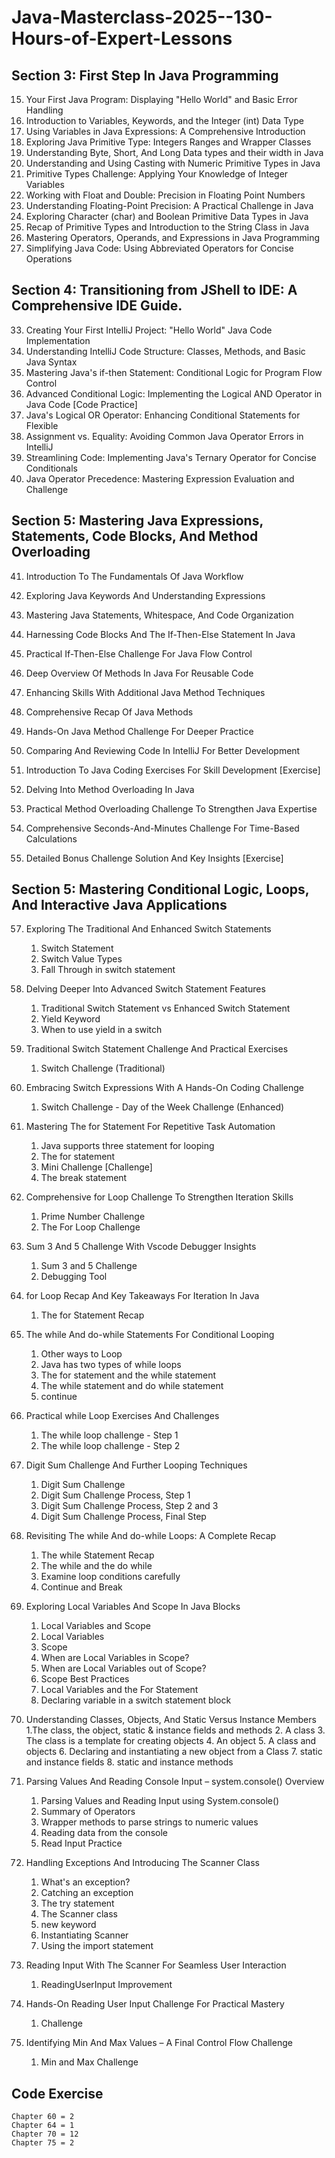 # Java-Masterclass-2025--130-Hours-of-Expert-Lessons

## Section 3: First Step In Java Programming
15. Your First Java Program: Displaying "Hello World" and Basic Error Handling
16. Introduction to Variables, Keywords, and the Integer (int) Data Type
17. Using Variables in Java Expressions: A Comprehensive Introduction
18. Exploring Java Primitive Type: Integers Ranges and Wrapper Classes
19. Understanding Byte, Short, And Long Data types and their width in Java
20. Understanding and Using Casting with Numeric Primitive Types in Java
21. Primitive Types Challenge: Applying Your Knowledge of Integer Variables
22. Working with Float and Double: Precision in Floating Point Numbers
23. Understanding Floating-Point Precision: A Practical Challenge in Java
24. Exploring Character (char) and Boolean Primitive Data Types in Java
25. Recap of Primitive Types and Introduction to the String Class in Java
26. Mastering Operators, Operands, and Expressions in Java Programming
27. Simplifying Java Code: Using Abbreviated Operators for Concise Operations

## Section 4: Transitioning from JShell to IDE: A Comprehensive IDE Guide.
33. Creating Your First IntelliJ Project: "Hello World" Java Code Implementation
34. Understanding IntelliJ Code Structure: Classes, Methods, and Basic Java Syntax
35. Mastering Java's if-then Statement: Conditional Logic for Program Flow Control
36. Advanced Conditional Logic: Implementing the Logical AND Operator in Java Code [Code Practice]
37. Java's Logical OR Operator: Enhancing Conditional Statements for Flexible
38. Assignment vs. Equality: Avoiding Common Java Operator Errors in IntelliJ
39. Streamlining Code: Implementing Java's Ternary Operator for Concise Conditionals
40. Java Operator Precedence: Mastering Expression Evaluation and Challenge

## Section 5: Mastering Java Expressions, Statements, Code Blocks, And Method Overloading

41. Introduction To The Fundamentals Of Java Workflow

42. Exploring Java Keywords And Understanding Expressions
43. Mastering Java Statements, Whitespace, And Code Organization
44. Harnessing Code Blocks And The If-Then-Else Statement In Java
45. Practical If-Then-Else Challenge For Java Flow Control
46. Deep Overview Of Methods In Java For Reusable Code
47. Enhancing Skills With Additional Java Method Techniques
48. Comprehensive Recap Of Java Methods
49. Hands-On Java Method Challenge For Deeper Practice
50. Comparing And Reviewing Code In IntelliJ For Better Development
51. Introduction To Java Coding Exercises For Skill Development [Exercise]
52. Delving Into Method Overloading In Java
53. Practical Method Overloading Challenge To Strengthen Java Expertise
54. Comprehensive Seconds-And-Minutes Challenge For Time-Based Calculations
55. Detailed Bonus Challenge Solution And Key Insights [Exercise]

## Section 5: Mastering Conditional Logic, Loops, And Interactive Java Applications

57. Exploring The Traditional And Enhanced Switch Statements
    1. Switch Statement
    2. Switch Value Types
    3. Fall Through in switch statement

58. Delving Deeper Into Advanced Switch Statement Features
    1. Traditional Switch Statement vs Enhanced Switch Statement
    2. Yield Keyword
    3. When to use yield in a switch

59. Traditional Switch Statement Challenge And Practical Exercises
    1. Switch Challenge (Traditional)

60. Embracing Switch Expressions With A Hands-On Coding Challenge
    1. Switch Challenge - Day of the Week Challenge (Enhanced)

61. Mastering The for Statement For Repetitive Task Automation
    1. Java supports three statement for looping
    2. The for statement
    3. Mini Challenge [Challenge]
    4. The break statement

62. Comprehensive for Loop Challenge To Strengthen Iteration Skills
    1. Prime Number Challenge
    2. The For Loop Challenge

63. Sum 3 And 5 Challenge With Vscode Debugger Insights
    1. Sum 3 and 5 Challenge
    2. Debugging Tool

64. for Loop Recap And Key Takeaways For Iteration In Java
    1. The for Statement Recap

65. The while And do-while Statements For Conditional Looping
    1. Other ways to Loop
    2. Java has two types of while loops
    3. The for statement and the while statement
    4. The while statement and do while statement
    5. continue

66. Practical while Loop Exercises And Challenges
    1. The while loop challenge - Step 1
    2. The while loop challenge - Step 2

67. Digit Sum Challenge And Further Looping Techniques
    1. Digit Sum Challenge
    2. Digit Sum Challenge Process, Step 1
    3. Digit Sum Challenge Process, Step 2 and 3
    4. Digit Sum Challenge Process, Final Step

68. Revisiting The while And do-while Loops: A Complete Recap
    1. The while Statement Recap
    2. The while and the do while
    3. Examine loop conditions carefully
    4. Continue and Break

69. Exploring Local Variables And Scope In Java Blocks
    1. Local Variables and Scope
    2. Local Variables
    3. Scope
    4. When are Local Variables in Scope?
    5. When are Local Variables out of Scope?
    6. Scope Best Practices
    7. Local Variables and the For Statement 
    8. Declaring variable in a switch statement block

70. Understanding Classes, Objects, And Static Versus Instance Members
    1.The class, the object, static & instance fields and methods
    2. A class
    3. The class is a template for creating objects
    4. An object
    5. A class and objects
    6. Declaring and instantiating a new object from a Class
    7. static and instance fields
    8. static and instance methods

71. Parsing Values And Reading Console Input – system.console() Overview
    1. Parsing Values and Reading Input using System.console()
    2. Summary of Operators
    3. Wrapper methods to parse strings to numeric values
    4. Reading data from the console
    5. Read Input Practice

72. Handling Exceptions And Introducing The Scanner Class
    1. What's an exception?
    2. Catching an exception
    3. The try statement
    4. The Scanner class
    5. new keyword
    6. Instantiating Scanner
    7. Using the import statement

73. Reading Input With The Scanner For Seamless User Interaction
    1. ReadingUserInput Improvement

74. Hands-On Reading User Input Challenge For Practical Mastery
    1. Challenge

75. Identifying Min And Max Values – A Final Control Flow Challenge
    1. Min and Max Challenge

## Code Exercise
    Chapter 60 = 2
    Chapter 64 = 1
    Chapter 70 = 12
    Chapter 75 = 2